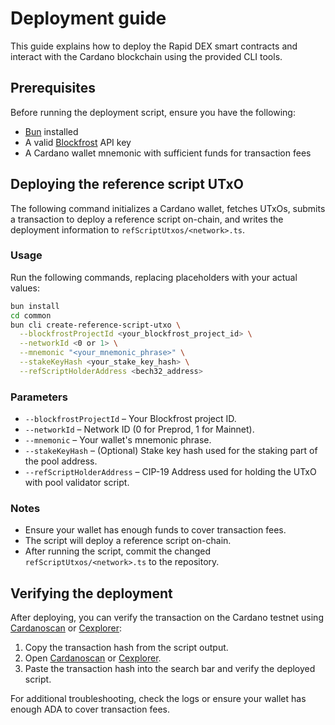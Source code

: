# Deployment guide

This guide explains how to deploy the Rapid DEX smart contracts and interact with the Cardano blockchain using the provided CLI tools.

## Prerequisites

Before running the deployment script, ensure you have the following:

- [Bun](https://bun.sh/) installed
- A valid [Blockfrost](https://blockfrost.io/) API key
- A Cardano wallet mnemonic with sufficient funds for transaction fees

## Deploying the reference script UTxO

The following command initializes a Cardano wallet, fetches UTxOs, submits a transaction to deploy a reference script on-chain,
and writes the deployment information to `refScriptUtxos/<network>.ts`.

### Usage

Run the following commands, replacing placeholders with your actual values:

```sh
bun install
cd common
bun cli create-reference-script-utxo \
  --blockfrostProjectId <your_blockfrost_project_id> \
  --networkId <0 or 1> \
  --mnemonic "<your_mnemonic_phrase>" \
  --stakeKeyHash <your_stake_key_hash> \
  --refScriptHolderAddress <bech32_address>
```

### Parameters
- `--blockfrostProjectId` – Your Blockfrost project ID.
- `--networkId` – Network ID (0 for Preprod, 1 for Mainnet).
- `--mnemonic` – Your wallet's mnemonic phrase.
- `--stakeKeyHash` – (Optional) Stake key hash used for the staking part of the pool address.
- `--refScriptHolderAddress` – CIP-19 Address used for holding the UTxO with pool validator script.

### Notes
- Ensure your wallet has enough funds to cover transaction fees.
- The script will deploy a reference script on-chain.
- After running the script, commit the changed `refScriptUtxos/<network>.ts` to the repository.

## Verifying the deployment

After deploying, you can verify the transaction on the Cardano testnet using [Cardanoscan](https://preprod.cardanoscan.io/) or [Cexplorer](https://preprod.cexplorer.io/):

1. Copy the transaction hash from the script output.
2. Open [Cardanoscan](https://preprod.cardanoscan.io/) or [Cexplorer](https://preprod.cexplorer.io/).
3. Paste the transaction hash into the search bar and verify the deployed script.

For additional troubleshooting, check the logs or ensure your wallet has enough ADA to cover transaction fees.
